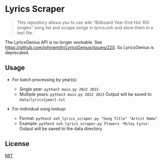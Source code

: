 # Lyrics Scraper

> This repository allows you to use wiki "Billboard Year-End Hot 100 singles" song list and scrape songs in lyrics.ovh and store them in a text file.

The LyricsGenius API is no longer workable. See https://github.com/johnwmillr/LyricsGenius/issues/220. So LyricsGenius is deprecated.

## Usage

- For batch processing by year(s):
  - Single year: `python3 main.py 2022 2022`
  - Multiple years: `python3 main.py 2022 2023`
  Output will be saved to `data/lyrics{year}.txt`

- For individual song lookup:
  - Format: `python3 ovh_lyrics_scraper.py "Song Title" "Artist Name"`
  - Example: `python3 ovh_lyrics_scraper.py Flowers 'Miley Cyrus'`
  Output will be saved to the data directory
  
## License

[MIT](https://github.com/stanleycyang/lyrics-scraper/blob/master/LICENSE)
